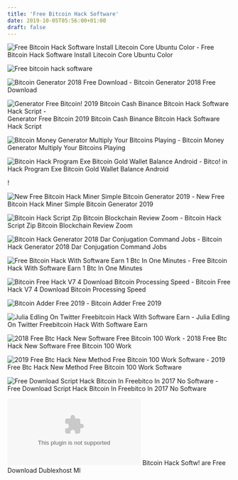 ```yaml
---
title: 'Free Bitcoin Hack Software'
date: 2019-10-05T05:56:00+01:00
draft: false
---
```


![Free Bitcoin Hack Software Install Litecoin Core Ubuntu Color - ](https://i0.wp.com/linuxhint.com/wp-content/uploads/2017/11/bitcoin-2.png?ssl\u003d1 "Free Bitcoin Hack Software Install Litecoin Core Ubuntu Color | Free bitcoin hack software") Free Bitcoin Hack Software Install Litecoin Core Ubuntu Color

![Free bitcoin hack software](http://s2.dmcdn.net/ibk1v/x240-UZV.jpg "Free bitcoin hack software") 

![Bitcoin Generator 2018 Free Download - ](https://gtor.online/wp-content/uploads/2018/04/free-bitcoin-generator-2_1-1.png "Bitcoin Generator 2018 Free Download | Free bitcoin hack software") Bitcoin Generator 2018 Free Download

![Generator Free Bitcoin!    2019 Bitcoin Cash Binance Bitcoin Hack Software Hack Script - ](https://i.ytimg.com/vi/Y1eaDSYDjZw/maxresdefault.jpg "Generator Free Bitcoin 2019 Bitcoin Cash Binance Bitcoin Hack Software Hack Script | Free bitcoin hack software") Generator Free Bitcoin 2019 Bitcoin Cash Binance Bitcoin Hack Software Hack Script

![Bitcoin Money Generator Multiply Your Bitcoins Playing - ](https://3.bp.blogspot.com/-YYa6T1dvWxE/WI56g86EgqI/AAAAAAAAAAs/vPXo3gEcC28W--ZLkdFQnqoDDy1mQRAHQCLcB/s640/hh.png "Bitcoin Money Generator Multiply Your Bitcoins Playing | Free bitcoin hack software") Bitcoin Money Generator Multiply Your Bitcoins Playing

![Bitcoin Hack Program Exe Bitcoin Gold Wallet Balance Android - ](http://www.k-cheats.com/wp-content/uploads/2016/07/free-bitcoin-hack-tool-1024x576.jpg "Bitcoin Hack Program Exe Bitcoin Gold Wallet Balance Android | Free bitcoin hack software") Bitco! in Hack Program Exe Bitcoin Gold Wallet Balance Android

!

![New Free Bitcoin Hack Miner Simple Bitcoin Generator 2019 - ](https://upcrypto.org/wp-content/uploads/2019/06/new-free-bitcoin-hack-miner-easy-bitcoin-generator-2019-minergate-hack-pc-version.jpg "New Free Bitcoin Hack Miner Simple Bitcoin Generator 2019 | Free bitcoin hack software") New Free Bitcoin Hack Miner Simple Bitcoin Generator 2019

![Bitcoin Hack Script Zip Bitcoin Blockchain Review Zoom - ](https://i.ytimg.com/vi/N6RSEo3OUwY/maxresdefault.jpg "Bitcoin Hack Script Zip Bitcoin Blockchain Review Zoom | Free bitcoin hack software") Bitcoin Hack Script Zip Bitcoin Blockchain Review Zoom

![Bitcoin Hack Generator 2018 Dar Conjugation Command Jobs - ](http://files.xmlfile.us/wp-content/uploads/2017/06/Bitcoin-Software-Generator-Hacking-2017-KEY-no-fixed-1.jpg "!") Bitcoin Hack Generator 2018 Dar Conjugation Command Jobs

![Free Bitcoin Hack With Software Earn 1 Btc In One Minutes - ](https://i.ytimg.com/vi/ltSg6X506bI/hqdefault.jpg "Free Bitcoin Hack With Software Earn 1 Btc In One Minutes | Free bitcoin hack software") Free Bitcoin Hack With Software Earn 1 Btc In One Minutes

![Bitcoin Free Hack V7 4 Download Bitcoin Processing Speed - ](http://3.bp.blogspot.com/-BpCCQOf9_b8/UbeSXxH0UBI/AAAAAAAAAoc/Mtzu-u_aGb0/s1600/Bitcoin+hac.png "Bitcoin Free Hack V7 4 Download Bitcoin Processing Speed | Free bitcoin hack software") Bitcoin Free Hack V7 4 Download Bitcoin Processing Speed

![Bitcoin Adder Free 2019 - ](http://parkbankduo.de/img/81c379b04595ad921294440c09556b31.jpg "Bitcoin Adder Free 2019 | Free !   bitcoin hack software") Bitcoin Adder Free 2019

![Julia Edling On Twitter Freebitcoin Hack With Software Earn - ](https://pbs.twimg.com/media/CYCCD0CVAAACoae.jpg "Julia Edling On Twitter Freebitcoin Hack With Software Earn | Free bitcoin hack software") Julia Edling On Twitter Freebitcoin Hack With Software Earn

![2018 Free Btc Hack New Software Free Bitcoin 100 Work - ](https://i.pinimg.com/originals/66/e4/9c/66e49c62d1e496529a468664f63ff466.jpg "2018 Free Btc Hack New Software Free Bitcoin 100 Work | Free bitcoin hack software") 2018 Free Btc Hack New Software Free Bitcoin 100 Work

![2019 Free Btc Hack New Method Free Bitcoin 100 Work Software - ](https://ebitcointimes.com/wp-content/uploads/2019/02/1549188948_maxresdefault-800x445.jpg "2019 Free Btc Hac!   k New Method Free Bitcoin 100 Work Software | Free bitcoin hack software") 2019 Free Btc Hack New Method Free Bitcoin 100 Work Software

![Free Download Script Hack Bitcoin In Freebitco In 2017 No Software - ](https://2.bp.blogspot.com/-KRaLXKSLIoY/WIq-ALJIh8I/AAAAAAAAAFs/LrsWTkpqrfUZ0VKKEFKcZr8CCTUDQE5cQCLcB/s640/Free%2BDownload%2B-%2BScript%2BHack%2BBitcoin%2Bin%2Bfreebitco.in%2B2017%2BNo%2BSoftware%2BEarn%2BUp%2BTo%2B0.5%2BBtc2h.jpg "Free Download Script Hack Bitcoin In Freebitco In 2017 No Software | Free bitcoin hack software") Free Download Script Hack Bitcoin In Freebitco In 2017 No Software

![Bitcoin Hack Software Free Download Dublexhost Ml - ](http://www.siteshotter.com/website-thumbnail/purehackdownload.wordpress.com "Bitcoin Hack Software Free Download Dublexhost Ml | Free bitcoin hack software") Bitcoin Hack Softw! are Free Download Dublexhost Ml